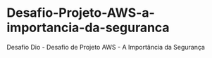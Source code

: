 # Desafio-Projeto-AWS-a-importancia-da-seguranca
Desafio Dio - Desafio de Projeto AWS - A Importância da Segurança
